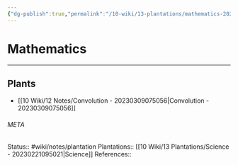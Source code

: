 ```yaml
---
{"dg-publish":true,"permalink":"/10-wiki/13-plantations/mathematics-20230309075108/"}
---
```


# Mathematics
---



## Plants
- [[10 Wiki/12 Notes/Convolution - 20230309075056\|Convolution - 20230309075056]]




###### META
Status:: #wiki/notes/plantation
Plantations:: [[10 Wiki/13 Plantations/Science - 20230221095021\|Science]]
References:: 
